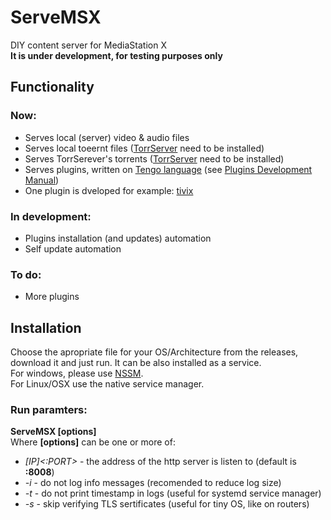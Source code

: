 # ServeMSX
DIY content server for MediaStation X<br>**It is under development, for testing purposes only**

## Functionality
### Now:
- Serves local (server) video & audio files
- Serves local toeernt files ([TorrServer](https://github.com/YouROK/TorrServer/releases) need to be installed)
- Serves TorrSerever's torrents ([TorrServer](https://github.com/YouROK/TorrServer/releases) need to be installed)
- Serves plugins, written on [Tengo language](https://github.com/d5/tengo) (see [Plugins Development Manual](PLUGINS.md))
- One plugin is dveloped for example: [tivix](https://github.com/damiva/ServeMSX-Plugs)
### In development:
- Plugins installation (and updates) automation
- Self update automation
### To do:
- More plugins
## Installation
Choose the apropriate file for your OS/Architecture from the releases, download it and just run. It can be also installed as a service.<br>For windows, please use [NSSM](https://nssm.cc/usage).<br>For Linux/OSX use the native service manager.
### Run paramters:
**ServeMSX [options]**<br>Where **[options]** can be one or more of:
- *[IP]<:PORT>* - the address of the http server is listen to (default is **:8008**)
- *-i* - do not log info messages (recomended to reduce log size)
- *-t* - do not print timestamp in logs (useful for systemd service manager)
- *-s* - skip verifying TLS sertificates (useful for tiny OS, like on routers)
